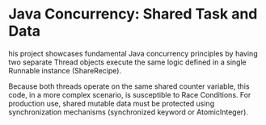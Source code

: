 # Java Concurrency: Shared Task and Data

his project showcases fundamental Java concurrency principles by having two separate Thread objects execute the same logic defined in a single Runnable instance (ShareRecipe).


Because both threads operate on the same shared counter variable, this code, in a more complex scenario, is susceptible to Race Conditions. For production use, shared mutable data must be protected using synchronization mechanisms (synchronized keyword or AtomicInteger).
